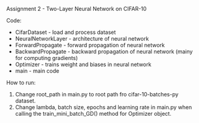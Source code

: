 Assignment 2 - Two-Layer Neural Network on CIFAR-10 

Code:
* CifarDataset - load and process dataset
* NeuralNetworkLayer - architecture of neural network
* ForwardPropagate - forward propagation of neural network
* BackwardPropagate - backward propagation of neural network (mainy for computing gradients)
* Optimizer - trains weight and biases in neural network
* main - main code

How to run:
1. Change root_path in main.py to root path fro cifar-10-batches-py dataset.
2. Change lambda, batch size, epochs and learning rate in main.py when calling the train_mini_batch_GD() method for Optimizer object.